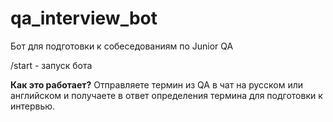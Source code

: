 # qa_interview_bot

Бот для подготовки к собеседованиям по Junior QA

/start - запуск бота 

<b>Как это работает?</b>
Отправляете термин из QA в чат на русском или английском и получаете в ответ определения термина для подготовки к интервью.
